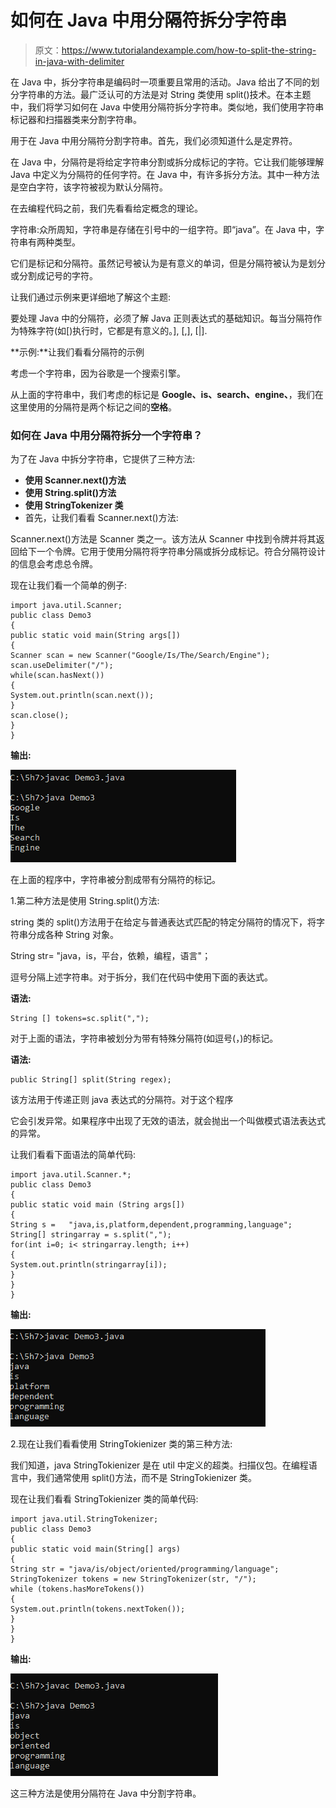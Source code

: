 # 如何在 Java 中用分隔符拆分字符串

> 原文：<https://www.tutorialandexample.com/how-to-split-the-string-in-java-with-delimiter>

在 Java 中，拆分字符串是编码时一项重要且常用的活动。Java 给出了不同的划分字符串的方法。最广泛认可的方法是对 String 类使用 split()技术。在本主题中，我们将学习如何在 Java 中使用分隔符拆分字符串。类似地，我们使用字符串标记器和扫描器类来分割字符串。

用于在 Java 中用分隔符分割字符串。首先，我们必须知道什么是定界符。

在 Java 中，分隔符是将给定字符串分割或拆分成标记的字符。它让我们能够理解 Java 中定义为分隔符的任何字符。在 Java 中，有许多拆分方法。其中一种方法是空白字符，该字符被视为默认分隔符。

在去编程代码之前，我们先看看给定概念的理论。

字符串:众所周知，字符串是存储在引号中的一组字符。即“java”。在 Java 中，字符串有两种类型。

它们是标记和分隔符。虽然记号被认为是有意义的单词，但是分隔符被认为是划分或分割成记号的字符。

让我们通过示例来更详细地了解这个主题:

要处理 Java 中的分隔符，必须了解 Java 正则表达式的基础知识。每当分隔符作为特殊字符(如[)执行时，它都是有意义的。], [,], [|].

**示例:**让我们看看分隔符的示例

考虑一个字符串，因为谷歌是一个搜索引擎。

从上面的字符串中，我们考虑的标记是 **Google、is、search、engine、**，我们在这里使用的分隔符是两个标记之间的**空格**。

### 如何在 Java 中用分隔符拆分一个字符串？

为了在 Java 中拆分字符串，它提供了三种方法:

*   **使用 Scanner.next()方法**
*   **使用 String.split()方法**
*   **使用 StringTokenizer 类**
*   首先，让我们看看 Scanner.next()方法:

Scanner.next()方法是 Scanner 类之一。该方法从 Scanner 中找到令牌并将其返回给下一个令牌。它用于使用分隔符将字符串分隔或拆分成标记。符合分隔符设计的信息会考虑总令牌。

现在让我们看一个简单的例子:

```
import java.util.Scanner;
public class Demo3
{
public static void main(String args[])
{
Scanner scan = new Scanner("Google/Is/The/Search/Engine");
scan.useDelimiter("/");
while(scan.hasNext())
{
System.out.println(scan.next());
}
scan.close();
}
} 
```

**输出:**

![How to Split the String in Java with Delimiter](img/11812b3698eb50eb5e4784b980f4685c.png)  

在上面的程序中，字符串被分割成带有分隔符的标记。

1.第二种方法是使用 String.split()方法:

string 类的 split()方法用于在给定与普通表达式匹配的特定分隔符的情况下，将字符串分成各种 String 对象。

String str= "java，is，平台，依赖，编程，语言"；

逗号分隔上述字符串。对于拆分，我们在代码中使用下面的表达式。

**语法:**

```
String [] tokens=sc.split(",");
```

对于上面的语法，字符串被划分为带有特殊分隔符(如逗号(，)的标记。

**语法:**

```
public String[] split(String regex);
```

该方法用于传递正则 java 表达式的分隔符。对于这个程序

它会引发异常。如果程序中出现了无效的语法，就会抛出一个叫做模式语法表达式的异常。

让我们看看下面语法的简单代码:

```
import java.util.Scanner.*;
public class Demo3
{
public static void main (String args[])
{
String s =   "java,is,platform,dependent,programming,language";
String[] stringarray = s.split(",");
for(int i=0; i< stringarray.length; i++)
{
System.out.println(stringarray[i]);
}
}
}
```

**输出:**

![How to Split the String in Java with Delimiter](img/48e030019d480356c5ba4da5732bdbcd.png)  

2.现在让我们看看使用 StringTokienizer 类的第三种方法:

我们知道，java StringTokienizer 是在 util 中定义的超类。扫描仪包。在编程语言中，我们通常使用 split()方法，而不是 StringTokienizer 类。

现在让我们看看 StringTokienizer 类的简单代码:

```
import java.util.StringTokenizer;
public class Demo3
{
public static void main(String[] args)
{
String str = "java/is/object/oriented/programming/language";
StringTokenizer tokens = new StringTokenizer(str, "/");
while (tokens.hasMoreTokens())
{
System.out.println(tokens.nextToken());
}
}
}
```

**输出:**

![How to Split the String in Java with Delimiter](img/3851196b46d93c9c574e06492033b523.png)  

这三种方法是使用分隔符在 Java 中分割字符串。